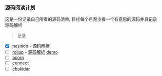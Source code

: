 ### 源码阅读计划

这是一份记录自己所看的源码清单, 目标每个月至少看一个有意思的源码并且记录源码解析

> 记录
 
- [x] [pasition](https://github.com/fgoll/pasition) - [源码解析](https://github.com/fgoll/source-code-plan/issues/1)
- [ ] [rollup](https://github.com/rollup/rollup/tree/v0.3.1/src) - [源码解析](https://github.com/fgoll/source-code-plan/issues/2) [demo](https://github.com/fgoll/source-code-plan/tree/main/rollup/src)
- [ ] [acorn](https://github.com/acornjs/acorn)
- [ ] [connect](https://github.com/senchalabs/connect)
- [ ] [chokidar](https://github.com/paulmillr/chokidar)
